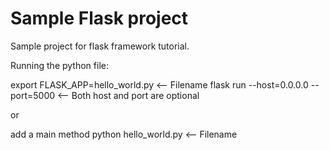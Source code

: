 # Sample Flask project
Sample project for flask framework tutorial.

Running the python file:

export FLASK_APP=hello_world.py <-- Filename
flask run --host=0.0.0.0 --port=5000 <-- Both host and port are optional

or

add a main method
python hello_world.py <-- Filename
